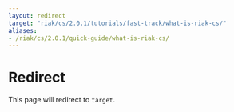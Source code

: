 ```yaml
---
layout: redirect
target: "riak/cs/2.0.1/tutorials/fast-track/what-is-riak-cs/"
aliases:
- /riak/cs/2.0.1/quick-guide/what-is-riak-cs/
---
```


# Redirect

This page will redirect to `target`.
